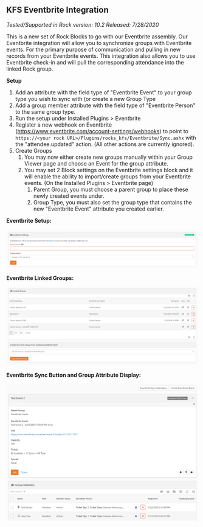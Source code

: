 ## KFS Eventbrite Integration

*Tested/Supported in Rock version: 10.2*
*Released: 7/28/2020*

This is a new set of Rock Blocks to go with our Eventbrite assembly. Our Eventbrite integration will allow you to synchronize groups with Eventbrite events. For the primary purpose of communication and pulling in new records from your Eventbrite events. This integration also allows you to use Eventbrite check-in and will pull the corresponding attendance into the linked Rock group.

**Setup**

1. Add an attribute with the field type of "Eventbrite Event" to your group type you wish to sync with (or create a new Group Type
2. Add a group member attribute with the field type of "Eventbrite Person" to the same group type.
3. Run the setup under Installed Plugins > Eventbrite
4. Register a new webhook on Eventbrite (https://www.eventbrite.com/account-settings/webhooks) to point to `https://<your rock URL>/Plugins/rocks_kfs/Eventbrite/Sync.ashx` with the "attendee.updated" action. (All other actions are currently ignored).
5. Create Groups
   1. You may now either create new groups manually within your Group Viewer page and choose an Event for the group attribute.
   2. You may set 2 Block settings on the Eventbrite settings block and it will enable the ability to import/create groups from your Eventbrite events. (On the Installed Plugins > Eventbrite page)
      1. Parent Group, you must choose a parent group to place these newly created events under.
      2. Group Type, you must also set the group type that contains the new "Eventbrite Event" attribute you created earlier.


**Eventbrite Setup:**

![](../.screenshots/eventbrite_settings_setup.png)


**Eventbrite Linked Groups:**

![](../.screenshots/eventbrite_settings_synclist.png)

**Eventbrite Sync Button and Group Attribute Display:**

![](../.screenshots/eventbrite_syncbutton_and_groupfields.png)
